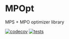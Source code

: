 # MPOpt
MPS + MPO optimizer library

[![codecov](https://codecov.io/gh/quicophy/MPOpt/branch/Alex_path/graph/badge.svg?token=4G7VWYX0S2)](https://codecov.io/gh/quicophy/MPOpt) [![tests](https://github.com/quicophy/MPOpt/actions/workflows/actions.yml/badge.svg?branch=Alex_path)](https://github.com/quicophy/MPOpt/actions/workflows/actions.yml)
